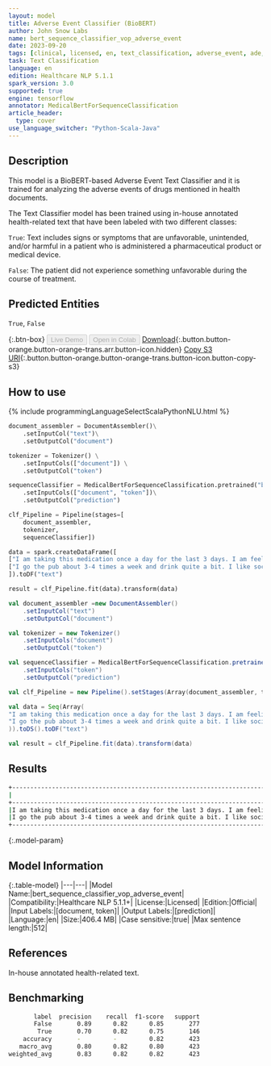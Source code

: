 ```yaml
---
layout: model
title: Adverse Event Classifier (BioBERT)
author: John Snow Labs
name: bert_sequence_classifier_vop_adverse_event
date: 2023-09-20
tags: [clinical, licensed, en, text_classification, adverse_event, ade, vop, biobert, tensorflow]
task: Text Classification
language: en
edition: Healthcare NLP 5.1.1
spark_version: 3.0
supported: true
engine: tensorflow
annotator: MedicalBertForSequenceClassification
article_header:
  type: cover
use_language_switcher: "Python-Scala-Java"
---
```


## Description

This model is a BioBERT-based Adverse Event Text Classifier and it is trained for analyzing the adverse events of drugs mentioned in health documents. 

The Text Classifier model has been trained using in-house annotated health-related text that have been labeled with two different classes:

`True`: Text includes signs or symptoms that are unfavorable, unintended, and/or harmful in a patient who is administered a pharmaceutical product or medical device.

`False`: The patient did not experience something unfavorable during the course of treatment.

## Predicted Entities

`True`, `False`

{:.btn-box}
<button class="button button-orange" disabled>Live Demo</button>
<button class="button button-orange" disabled>Open in Colab</button>
[Download](https://s3.amazonaws.com/auxdata.johnsnowlabs.com/clinical/models/bert_sequence_classifier_vop_adverse_event_en_5.1.1_3.0_1695226187488.zip){:.button.button-orange.button-orange-trans.arr.button-icon.hidden}
[Copy S3 URI](s3://auxdata.johnsnowlabs.com/clinical/models/bert_sequence_classifier_vop_adverse_event_en_5.1.1_3.0_1695226187488.zip){:.button.button-orange.button-orange-trans.button-icon.button-copy-s3}

## How to use



<div class="tabs-box" markdown="1">
{% include programmingLanguageSelectScalaPythonNLU.html %}
  
```python
document_assembler = DocumentAssembler()\
    .setInputCol("text")\
    .setOutputCol("document")

tokenizer = Tokenizer() \
    .setInputCols(["document"]) \
    .setOutputCol("token")

sequenceClassifier = MedicalBertForSequenceClassification.pretrained("bert_sequence_classifier_vop_adverse_event", "en", "clinical/models")\
    .setInputCols(["document", "token"])\
    .setOutputCol("prediction")

clf_Pipeline = Pipeline(stages=[
    document_assembler,
    tokenizer,
    sequenceClassifier])

data = spark.createDataFrame([
["I am taking this medication once a day for the last 3 days. I am feeling very bad, pressure on my head, some chest pain, cramps on my neck and feel very weird. I want to reduce my blood pressure naturally. Can I stop this medication? I only took it for 5 days. I was reading here, that a lot of people has been losing weight and exercise and now they have a normal blood pressure. Please let me know, what I can do. The sides effects are horrible"],
["I go the pub about 3-4 times a week and drink quite a bit. I like socialising, been doing so for years now.Recently been getting this occasional pain from the liver area (under right ribs).It comes and goes. Could this be a sign of liver damage?When i get this pain i am usually in the pub drinking.If i press the area under my right rib cage about half way across i can feel pain. Is that pain in the Liver?"]
]).toDF("text")

result = clf_Pipeline.fit(data).transform(data)
```
```scala
val document_assembler =new DocumentAssembler()
    .setInputCol("text")
    .setOutputCol("document")

val tokenizer = new Tokenizer()
    .setInputCols("document")
    .setOutputCol("token")

val sequenceClassifier = MedicalBertForSequenceClassification.pretrained("bert_sequence_classifier_vop_adverse_event", "en", "clinical/models")
    .setInputCols("token")
    .setOutputCol("prediction")

val clf_Pipeline = new Pipeline().setStages(Array(document_assembler, tokenizer, sequenceClassifier))

val data = Seq(Array(
"I am taking this medication once a day for the last 3 days. I am feeling very bad, pressure on my head, some chest pain, cramps on my neck and feel very weird. I want to reduce my blood pressure naturally. Can I stop this medication? I only took it for 5 days. I was reading here, that a lot of people has been losing weight and exercise and now they have a normal blood pressure. Please let me know, what I can do. The sides effects are horrible",
"I go the pub about 3-4 times a week and drink quite a bit. I like socialising, been doing so for years now.Recently been getting this occasional pain from the liver area (under right ribs).It comes and goes. Could this be a sign of liver damage? When i get this pain i am usually in the pub drinking.If i press the area under my right rib cage about half way across i can feel pain. Is that pain in the Liver?"
)).toDS().toDF("text")

val result = clf_Pipeline.fit(data).transform(data)
```
</div>

## Results

```bash
+------------------------------------------------------------------------------------------------------------------------------------------------------+-------+
|                                                                                                                                                  text| result|
+------------------------------------------------------------------------------------------------------------------------------------------------------+-------+
|I am taking this medication once a day for the last 3 days. I am feeling very bad, pressure on my head, some chest pain, cramps on my neck and feel...|  True |
|I go the pub about 3-4 times a week and drink quite a bit. I like socialising, been doing so for years now.Recently been getting this occasional pa...| False |
+------------------------------------------------------------------------------------------------------------------------------------------------------+-------+
```

{:.model-param}
## Model Information

{:.table-model}
|---|---|
|Model Name:|bert_sequence_classifier_vop_adverse_event|
|Compatibility:|Healthcare NLP 5.1.1+|
|License:|Licensed|
|Edition:|Official|
|Input Labels:|[document, token]|
|Output Labels:|[prediction]|
|Language:|en|
|Size:|406.4 MB|
|Case sensitive:|true|
|Max sentence length:|512|

## References

In-house annotated health-related text.

## Benchmarking

```bash
       label  precision    recall  f1-score   support
       False       0.89      0.82      0.85       277
        True       0.70      0.82      0.75       146
    accuracy       -         -         0.82       423
   macro_avg       0.80      0.82      0.80       423
weighted_avg       0.83      0.82      0.82       423
```
